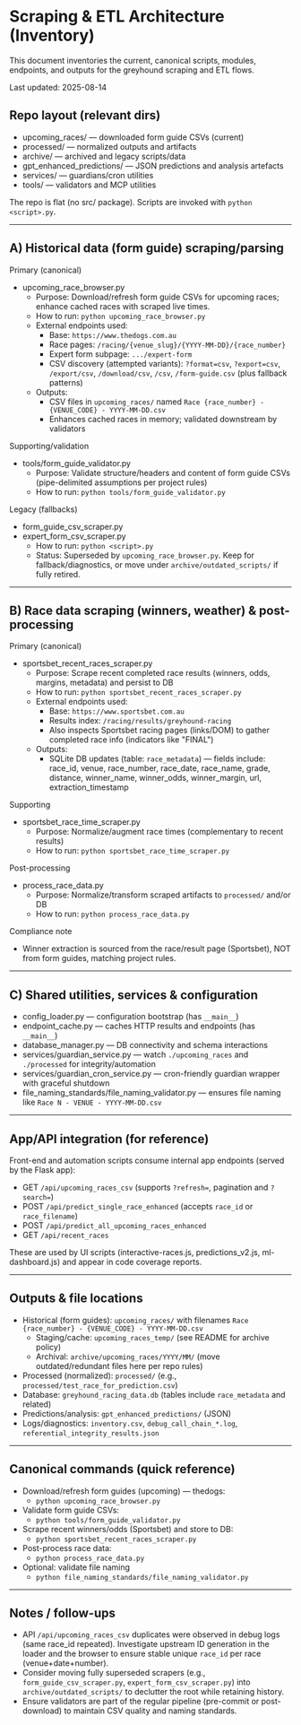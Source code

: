 # Scraping & ETL Architecture (Inventory)

This document inventories the current, canonical scripts, modules, endpoints, and outputs for the greyhound scraping and ETL flows.

Last updated: 2025-08-14

## Repo layout (relevant dirs)
- upcoming_races/ — downloaded form guide CSVs (current)
- processed/ — normalized outputs and artifacts
- archive/ — archived and legacy scripts/data
- gpt_enhanced_predictions/ — JSON predictions and analysis artefacts
- services/ — guardians/cron utilities
- tools/ — validators and MCP utilities

The repo is flat (no src/ package). Scripts are invoked with `python <script>.py`.

---

## A) Historical data (form guide) scraping/parsing

Primary (canonical)
- upcoming_race_browser.py
  - Purpose: Download/refresh form guide CSVs for upcoming races; enhance cached races with scraped live times.
  - How to run: `python upcoming_race_browser.py`
  - External endpoints used:
    - Base: `https://www.thedogs.com.au`
    - Race pages: `/racing/{venue_slug}/{YYYY-MM-DD}/{race_number}`
    - Expert form subpage: `.../expert-form`
    - CSV discovery (attempted variants): `?format=csv`, `?export=csv`, `/export/csv`, `/download/csv`, `/csv`, `/form-guide.csv` (plus fallback patterns)
  - Outputs:
    - CSV files in `upcoming_races/` named `Race {race_number} - {VENUE_CODE} - YYYY-MM-DD.csv`
    - Enhances cached races in memory; validated downstream by validators

Supporting/validation
- tools/form_guide_validator.py
  - Purpose: Validate structure/headers and content of form guide CSVs (pipe-delimited assumptions per project rules)
  - How to run: `python tools/form_guide_validator.py`

Legacy (fallbacks)
- form_guide_csv_scraper.py
- expert_form_csv_scraper.py
  - How to run: `python <script>.py`
  - Status: Superseded by `upcoming_race_browser.py`. Keep for fallback/diagnostics, or move under `archive/outdated_scripts/` if fully retired.

---

## B) Race data scraping (winners, weather) & post-processing

Primary (canonical)
- sportsbet_recent_races_scraper.py
  - Purpose: Scrape recent completed race results (winners, odds, margins, metadata) and persist to DB
  - How to run: `python sportsbet_recent_races_scraper.py`
  - External endpoints used:
    - Base: `https://www.sportsbet.com.au`
    - Results index: `/racing/results/greyhound-racing`
    - Also inspects Sportsbet racing pages (links/DOM) to gather completed race info (indicators like "FINAL")
  - Outputs:
    - SQLite DB updates (table: `race_metadata`) — fields include: race_id, venue, race_number, race_date, race_name, grade, distance, winner_name, winner_odds, winner_margin, url, extraction_timestamp

Supporting
- sportsbet_race_time_scraper.py
  - Purpose: Normalize/augment race times (complementary to recent results)
  - How to run: `python sportsbet_race_time_scraper.py`

Post-processing
- process_race_data.py
  - Purpose: Normalize/transform scraped artifacts to `processed/` and/or DB
  - How to run: `python process_race_data.py`

Compliance note
- Winner extraction is sourced from the race/result page (Sportsbet), NOT from form guides, matching project rules.

---

## C) Shared utilities, services & configuration
- config_loader.py — configuration bootstrap (has `__main__`)
- endpoint_cache.py — caches HTTP results and endpoints (has `__main__`)
- database_manager.py — DB connectivity and schema interactions
- services/guardian_service.py — watch `./upcoming_races` and `./processed` for integrity/automation
- services/guardian_cron_service.py — cron-friendly guardian wrapper with graceful shutdown
- file_naming_standards/file_naming_validator.py — ensures file naming like `Race N - VENUE - YYYY-MM-DD.csv`

---

## App/API integration (for reference)
Front-end and automation scripts consume internal app endpoints (served by the Flask app):
- GET `/api/upcoming_races_csv` (supports `?refresh=`, pagination and `?search=`)
- POST `/api/predict_single_race_enhanced` (accepts `race_id` or `race_filename`)
- POST `/api/predict_all_upcoming_races_enhanced`
- GET `/api/recent_races`

These are used by UI scripts (interactive-races.js, predictions_v2.js, ml-dashboard.js) and appear in code coverage reports.

---

## Outputs & file locations
- Historical (form guides): `upcoming_races/` with filenames `Race {race_number} - {VENUE_CODE} - YYYY-MM-DD.csv`
  - Staging/cache: `upcoming_races_temp/` (see README for archive policy)
  - Archival: `archive/upcoming_races/YYYY/MM/` (move outdated/redundant files here per repo rules)
- Processed (normalized): `processed/` (e.g., `processed/test_race_for_prediction.csv`)
- Database: `greyhound_racing_data.db` (tables include `race_metadata` and related)
- Predictions/analysis: `gpt_enhanced_predictions/` (JSON)
- Logs/diagnostics: `inventory.csv`, `debug_call_chain_*.log`, `referential_integrity_results.json`

---

## Canonical commands (quick reference)
- Download/refresh form guides (upcoming) — thedogs:
  - `python upcoming_race_browser.py`
- Validate form guide CSVs:
  - `python tools/form_guide_validator.py`
- Scrape recent winners/odds (Sportsbet) and store to DB:
  - `python sportsbet_recent_races_scraper.py`
- Post-process race data:
  - `python process_race_data.py`
- Optional: validate file naming
  - `python file_naming_standards/file_naming_validator.py`

---

## Notes / follow-ups
- API `/api/upcoming_races_csv` duplicates were observed in debug logs (same race_id repeated). Investigate upstream ID generation in the loader and the browser to ensure stable unique `race_id` per race (venue+date+number).
- Consider moving fully superseded scrapers (e.g., `form_guide_csv_scraper.py`, `expert_form_csv_scraper.py`) into `archive/outdated_scripts/` to declutter the root while retaining history.
- Ensure validators are part of the regular pipeline (pre-commit or post-download) to maintain CSV quality and naming standards.

